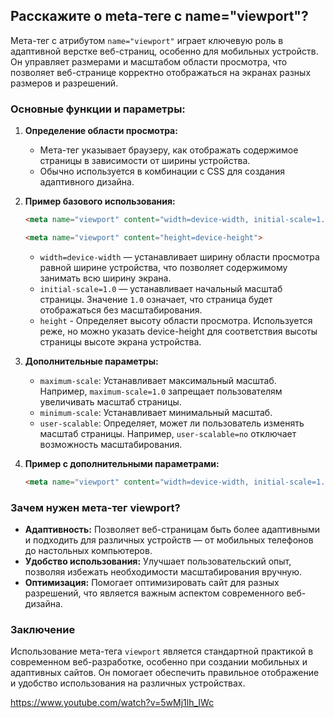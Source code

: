 ## Расскажите о meta-теге с name="viewport"?

Мета-тег с атрибутом `name="viewport"` играет ключевую роль в адаптивной верстке веб-страниц, особенно для мобильных устройств. Он управляет размерами и масштабом области просмотра, что позволяет веб-странице корректно отображаться на экранах разных размеров и разрешений.

### Основные функции и параметры:

1. **Определение области просмотра:**
   - Мета-тег указывает браузеру, как отображать содержимое страницы в зависимости от ширины устройства.
   - Обычно используется в комбинации с CSS для создания адаптивного дизайна.

2. **Пример базового использования:**
   ```html
   <meta name="viewport" content="width=device-width, initial-scale=1.0">
   ```
   
   ```html
   <meta name="viewport" content="height=device-height">
   ```


   - `width=device-width` — устанавливает ширину области просмотра равной ширине устройства, что позволяет содержимому занимать всю ширину экрана.
   - `initial-scale=1.0` — устанавливает начальный масштаб страницы. Значение `1.0` означает, что страница будет отображаться без масштабирования.
   - `height` - Определяет высоту области просмотра. Используется реже, но можно указать device-height для соответствия высоты страницы высоте экрана устройства.

3. **Дополнительные параметры:**
   - `maximum-scale`: Устанавливает максимальный масштаб. Например, `maximum-scale=1.0` запрещает пользователям увеличивать масштаб страницы.
   - `minimum-scale`: Устанавливает минимальный масштаб.
   - `user-scalable`: Определяет, может ли пользователь изменять масштаб страницы. Например, `user-scalable=no` отключает возможность масштабирования.

4. **Пример с дополнительными параметрами:**
   ```html
   <meta name="viewport" content="width=device-width, initial-scale=1.0, maximum-scale=1.0, user-scalable=no">
   ```

### Зачем нужен мета-тег viewport?
- **Адаптивность:** Позволяет веб-страницам быть более адаптивными и подходить для различных устройств — от мобильных телефонов до настольных компьютеров.
- **Удобство использования:** Улучшает пользовательский опыт, позволяя избежать необходимости масштабирования вручную.
- **Оптимизация:** Помогает оптимизировать сайт для разных разрешений, что является важным аспектом современного веб-дизайна.

### Заключение
Использование мета-тега `viewport` является стандартной практикой в современном веб-разработке, особенно при создании мобильных и адаптивных сайтов. Он помогает обеспечить правильное отображение и удобство использования на различных устройствах.

https://www.youtube.com/watch?v=5wMj1lh_IWc